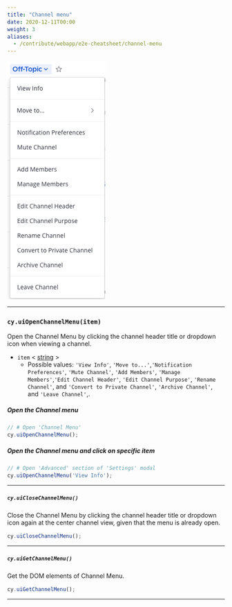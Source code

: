 ```yaml
---
title: "Channel menu"
date: 2020-12-11T00:00
weight: 3
aliases:
  - /contribute/webapp/e2e-cheatsheet/channel-menu
---
```


![image](channel-menu.png)

***

### `cy.uiOpenChannelMenu(item)`
Open the Channel Menu by clicking the channel header title or dropdown icon when viewing a channel.

- `item`
< <a target="_blank" href="https://developer.mozilla.org/en-US/docs/Web/JavaScript/Data_structures#String_type">string</a> >
  - Possible values: `'View Info'`, `'Move to...'`,`'Notification Preferences'`, `'Mute Channel'`, `'Add Members'`, `'Manage Members'`,`'Edit Channel Header'`, `'Edit Channel Purpose'`, `'Rename Channel'`, and `'Convert to Private Channel'`, `'Archive Channel'`, and `'Leave Channel'`,.

##### Open the Channel menu
```javascript
// # Open 'Channel Menu'
cy.uiOpenChannelMenu();
```

##### Open the Channel menu and click on specific item
```javascript
// # Open 'Advanced' section of 'Settings' modal
cy.uiOpenChannelMenu('View Info');
```

***

##### `cy.uiCloseChannelMenu()`
Close the Channel Menu by clicking the channel header title or dropdown icon again at the center channel view, given that the menu is already open.

```javascript
cy.uiCloseChannelMenu();
```

***

##### `cy.uiGetChannelMenu()`
Get the DOM elements of Channel Menu.

```javascript
cy.uiGetChannelMenu();
```

***
